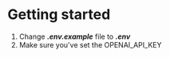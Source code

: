 # Getting started

 1.  Change ***.env.example*** file to ***.env*** 
 2.  Make sure you've set the OPENAI_API_KEY 

 